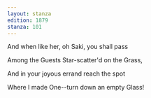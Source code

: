 ```yaml
---
layout: stanza
edition: 1879
stanza: 101
---
```


And when like her, oh Saki, you shall pass

Among the Guests Star-scatter'd on the Grass,

And in your joyous errand reach the spot

Where I made One--turn down an empty Glass!